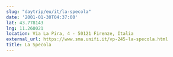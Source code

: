 ```yaml
---
slug: "daytrip/eu/it/la-specola"
date: '2001-01-30T04:37:00'
lat: 43.778143
lng: 11.260021
location: Via La Pira, 4 - 50121 Firenze, Italia
external_url: https://www.sma.unifi.it/vp-245-la-specola.html
title: La Specola
---
```



